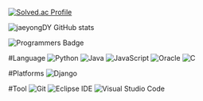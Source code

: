 [![Solved.ac Profile](http://mazassumnida.wtf/api/v2/generate_badge?boj=dlwodyd1435)](https://solved.ac/dlwodyd1435/)

![jaeyongDY GitHub stats](https://github-readme-stats.vercel.app/api?username=jaeyongDY&show_icons=true&theme=radical)

![Programmers Badge](https://raw.githubusercontent.com/jaeyongDY/Programmers_Badge_Generator/main/result/result.svg)


#Language 
![Python](https://img.shields.io/badge/Python-3776AB.svg?style=for-the-badge?logo=Python&logoColor=White)
![Java](https://img.shields.io/badge/Java-007396.svg?style=for-the-badge?logo=Java&logoColor=White)
![JavaScript](https://img.shields.io/badge/JavaScript-F7DF1E.svg?style=for-the-badge?logo=JavaScript&logoColor=White)
![Oracle](https://img.shields.io/badge/Oracle-F00000.svg?style=for-the-badge?logo=Oracle&logoColor=White)
![C](https://img.shields.io/badge/C-A8B9CC.svg?style=for-the-badge?logo=C&logoColor=White)


#Platforms
![Django](https://img.shields.io/badge/Django-092E20.svg?style=for-the-badge?logo=Django&logoColor=White)

#Tool
![Git](https://img.shields.io/badge/Git-F05032.svg?style=for-the-badge?logo=Git&logoColor=White)
![Eclipse IDE](https://img.shields.io/badge/Eclipse%20IDE-2C2255.svg?style=for-the-badge?logo=Eclipse%20IDE&logoColor=White)
![Visual Studio Code](https://img.shields.io/badge/Visual%20Studio%20Code-007ACC.svg?style=for-the-badge?logo=Visual%20Studio&logoColor=White)

